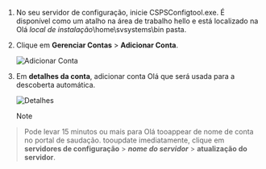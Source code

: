 1. No seu servidor de configuração, inicie CSPSConfigtool.exe. É disponível como um atalho na área de trabalho hello e está localizado na Olá *local de instalação*\home\svsystems\bin pasta.
2. Clique em **Gerenciar Contas** > **Adicionar Conta**.

    ![Adicionar Conta](./media/site-recovery-add-vcenter-account/credentials1.png)
3. Em **detalhes da conta**, adicionar conta Olá que será usada para a descoberta automática.

    ![Detalhes](./media/site-recovery-add-vcenter-account/credentials2.png)

    > [!Note]
  > Pode levar 15 minutos ou mais para Olá tooappear de nome de conta no portal de saudação. tooupdate imediatamente, clique em **servidores de configuração** > ***nome do servidor*** > **atualização do servidor**.
